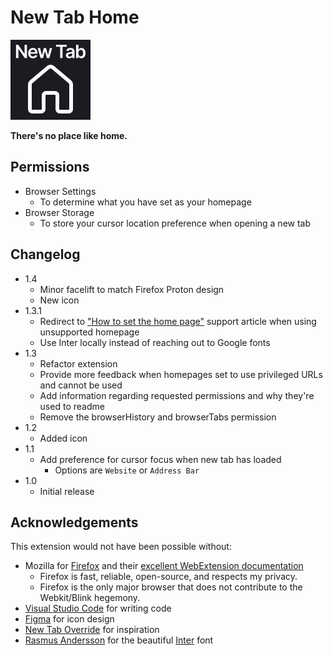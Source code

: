 # New Tab Home

![icon](img/icon.png)

**There's no place like home.**

## Permissions

- Browser Settings
  - To determine what you have set as your homepage
- Browser Storage
  - To store your cursor location preference when opening a new tab

## Changelog
- 1.4
  - Minor facelift to match Firefox Proton design
  - New icon
- 1.3.1
  - Redirect to ["How to set the home page"](https://support.mozilla.org/en-US/kb/how-to-set-the-home-page) support article when using unsupported homepage
  - Use Inter locally instead of reaching out to Google fonts
- 1.3
  - Refactor extension
  - Provide more feedback when homepages set to use privileged URLs and cannot be used
  - Add information regarding requested permissions and why they're used to readme
  - Remove the browserHistory and browserTabs permission
- 1.2
  - Added icon
- 1.1
  - Add preference for cursor focus when new tab has loaded
    - Options are `Website` or `Address Bar`
- 1.0
  - Initial release

## Acknowledgements

This extension would not have been possible without:

- Mozilla for [Firefox](https://www.mozilla.org/firefox/) and their [excellent WebExtension documentation](https://developer.mozilla.org/en-US/docs/Mozilla/Add-ons/WebExtensions)
  - Firefox is fast, reliable, open-source, and respects my privacy.
  - Firefox is the only major browser that does not contribute to the Webkit/Blink hegemony.
- [Visual Studio Code](https://code.visualstudio.com/) for writing code
- [Figma](https://www.figma.com/) for icon design
- [New Tab Override](https://addons.mozilla.org/en-US/firefox/addon/new-tab-override/) for inspiration
- [Rasmus Andersson](https://tiwtter.com/rsms) for the beautiful [Inter](https://rsms.me/inter/) font
